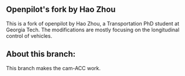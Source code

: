 

Openpilot's fork by Hao Zhou
---

This is a fork of openpilot by Hao Zhou, a Transportation PhD student at Georgia Tech. The modifications are mostly focusing on the longitudinal control of vehicles. 

About this branch:
---
This branch makes the cam-ACC work.


